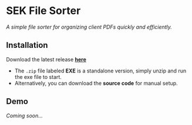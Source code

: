# SEK File Sorter

*A simple file sorter for organizing client PDFs quickly and efficiently.*

## Installation

Download the latest release [**here**](https://github.com/scottfennell5/SEK-FileSorter-v2.0/releases/latest)

- The `.zip` file labeled **EXE** is a standalone version, simply unzip and run the exe file to start.
- Alternatively, you can download the **source code** for manual setup.

## Demo

*Coming soon...*
